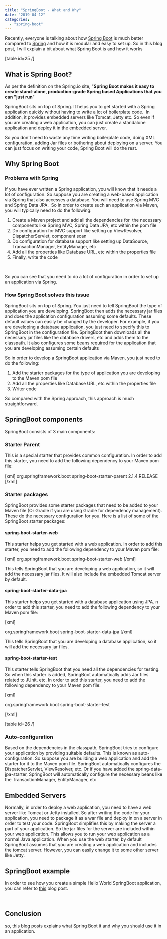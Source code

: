 ```yaml
---
title: "SpringBoot - What and Why"
date: "2019-04-12"
categories: 
  - "spring-boot"
---
```


Recently, everyone is talking about how [Spring Boot](https://click.linksynergy.com/deeplink?id=MnzIZAZNE5Y&mid=39197&murl=https%3A%2F%2Fwww.udemy.com%2Fcourse%2Fspring-5-with-spring-boot-2%2F) is much better compared to [Spring](https://click.linksynergy.com/deeplink?id=MnzIZAZNE5Y&mid=39197&murl=https%3A%2F%2Fwww.udemy.com%2Fcourse%2Fjava-spring-framework-masterclass%2F) and how it is modular and easy to set up. So in this blog post, I will explain a bit about what Spring Boot is and how it works

\[table id=25 /\]

## What is Spring Boot?

As per the definition on the Spring.io site, "**Spring Boot makes it easy to create stand-alone, production-grade Spring based Applications that you can "just run**"

SpringBoot sits on top of Spring. It helps you to get started with a Spring application quickly without having to write a lot of boilerplate code.  In addition, it provides embedded servers like Tomcat, Jetty etc. So even if you are creating a web application, you can just create a standalone application and deploy it in the embedded server.

So you don't need to waste any time writing boilerplate code, doing XML configuration, adding Jar files or bothering about deploying on a server. You can just focus on writing your code, Spring Boot will do the rest.

## Why Spring Boot

### Problems with Spring

If you have ever written a Spring application, you will know that it needs a lot of configuration. So suppose you are creating a web-based application via Spring that also accesses a database. You will need to use Spring MVC and Spring Data JPA.  So in order to create such an application via Maven, you will typically need to do the following:

1. Create a Maven project and add all the dependencies for  the necessary components like Spring MVC, Spring Data JPA, etc within the pom file
2. Do configuration for MVC support like setting up ViewResolver, DispatcherServlet, component scan
3. Do configuration for database support like setting up DataSource, TransactionManager, EntityManager, etc
4. Add all the properties like Database URL, etc within the properties file
5. Finally, write the code

 

So you can see that you need to do a lot of configuration in order to set up an application via Spring.

### How Spring Boot solves this issue

SpringBoot sits on top of Spring. You just need to tell SpringBoot the type of application you are developing. SpringBoot then adds the necessary jar files and does the application configuration assuming some defaults. These default values can easily be changed by the developer. For example, if you are developing a database application, you just need to specify this to SpringBoot in the configuration file. SpringBoot then downloads all the necessary jar files like the database drivers, etc and adds them to the classpath. It also configures some beans required for the application that you are developing assuming certain defaults

So in order to develop a SpringBoot application via Maven, you just need to do the following:

1. Add the starter packages for the type of application you are developing to the Maven pom file
2. Add all the properties like Database URL, etc within the properties file
3. Writer code

So compared with the Spring approach, this approach is much straightforward.

## SpringBoot components

SpringBoot consists of 3 main components:

### Starter Parent

This is a special starter that provides common configuration. In order to add this starter, you need to add the following dependency to your Maven pom file:

\[xml\] <parent> <groupId>org.springframework.boot</groupId> <artifactId>spring-boot-starter-parent</artifactId> <version>2.1.4.RELEASE</version> </parent> \[/xml\]

### Starter packages

SpringBoot provides some starter packages that need to be added to your Maven file (Or Gradle if you are using Gradle for dependency management). These do the necessary configuration for you. Here is a list of some of the SpringBoot starter packages:

#### spring-boot-starter-web

This starter helps you get started with a web application. In order to add this starter, you need to add the following dependency to your Maven pom file:

\[xml\] <dependency> <groupId>org.springframework.boot</groupId> <artifactId>spring-boot-starter-web</artifactId> </dependency> \[/xml\]

This tells SpringBoot that you are developing a web application, so it will add the necessary jar files. It will also include the embedded Tomcat server by default.

#### spring-boot-starter-data-jpa

This starter helps you get started with a database application using JPA. n order to add this starter, you need to add the following dependency to your Maven pom file:

\[xml\]

<dependency> <groupId>org.springframework.boot</groupId> <artifactId>spring-boot-starter-data-jpa</artifactId> </dependency> \[/xml\]

This tells SpringBoot that you are developing a database application, so it will add the necessary jar files.

#### spring-boot-starter-test

This starter tells SpringBoot that you need all the dependencies for testing. So when this starter is added, SpringBoot automatically adds Jar files related to JUnit, etc. In order to add this starter, you need to add the following dependency to your Maven pom file:

\[xml\]

<dependency> <groupId>org.springframework.boot</groupId> <artifactId>spring-boot-starter-test</artifactId> </dependency>

\[/xml\]

\[table id=26 /\]

### Auto-configuration

Based on the dependencies in the classpath, SpringBoot tries to configure your application by providing suitable defaults. This is known as auto-configuration. So suppose you are building a web application and add the starter for it to the Maven pom file. SpringBoot automatically configures the DispatcherServlet, ViewResolver, etc. Or if you have added the spring-data-jpa-starter, SpringBoot will automatically configure the necessary beans like the TransactionManager, EntityManager, etc

## Embedded Servers

Normally, in order to deploy a web application, you need to have a web server like Tomcat or Jetty installed. So after writing the code for your application, you need to package it as a war file and deploy in on a server in order to test your code. SpringBoot simplifies this by making the server a part of your application. So the jar files for the server are included within your web application. This allows you to run your web application as a normal Java application. When you use the web starter, by default SpringBoot assumes that you are creating a web application and includes the tomcat server. However, you can easily change it to some other server like Jetty.

## SpringBoot example

In order to see how you create a simple Hello World SpringBoot application, you can refer to [this](https://learnjava.co.in/how-to-create-a-hello-world-spring-boot-web-application-in-eclipse-using-maven/) blog post.

 

## Conclusion

so, this blog posts explains what Spring Boot it and why you should use it in an application.
